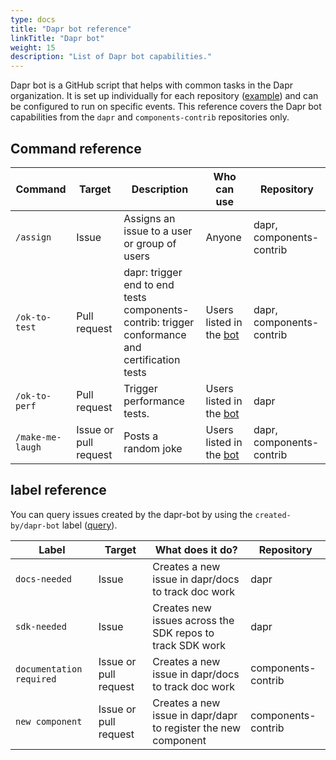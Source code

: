 ```yaml
---
type: docs
title: "Dapr bot reference"
linkTitle: "Dapr bot"
weight: 15
description: "List of Dapr bot capabilities."
---
```


Dapr bot is a GitHub script that helps with common tasks in the Dapr organization. It is set up individually for each repository ([example](https://github.com/dapr/dapr/blob/master/.github/workflows/dapr-bot.yml)) and can be configured to run on specific events. This reference covers the Dapr bot capabilities from the `dapr` and `components-contrib` repositories only.

## Command reference

| Command | Target | Description | Who can use | Repository |
|---------|--------|-------------|-------------|------------|
| `/assign` | Issue | Assigns an issue to a user or group of users | Anyone | dapr, components-contrib |
| `/ok-to-test` | Pull request | dapr: trigger end to end tests <br/> components-contrib: trigger conformance and certification tests | Users listed in the [bot](https://github.com/dapr/dapr/blob/master/.github/scripts/dapr_bot.js)  | dapr, components-contrib |
| `/ok-to-perf` | Pull request | Trigger performance tests. | Users listed in the [bot](https://github.com/dapr/dapr/blob/master/.github/scripts/dapr_bot.js) | dapr |
| `/make-me-laugh` | Issue or pull request | Posts a random joke | Users listed in the [bot](https://github.com/dapr/dapr/blob/master/.github/scripts/dapr_bot.js) | dapr, components-contrib |

## label reference

You can query issues created by the dapr-bot by using the `created-by/dapr-bot` label ([query](https://github.com/search?q=org%3Adapr%20is%3Aissue%20label%3Acreated-by%2Fdapr-bot%20&type=issues)).

| Label | Target | What does it do? | Repository |
|-------|--------|------------------|------------|
| `docs-needed` | Issue | Creates a new issue in dapr/docs to track doc work | dapr |
| `sdk-needed` | Issue | Creates new issues across the SDK repos to track SDK work | dapr |
| `documentation required` | Issue or pull request | Creates a new issue in dapr/docs to track doc work | components-contrib |
| `new component` | Issue or pull request | Creates a new issue in dapr/dapr to register the new component | components-contrib |
